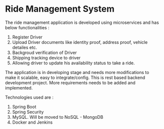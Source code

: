 # Ride Management System
The ride management application is developed using microservices and has below functionalities : 

  1. Register Driver
  2. Upload Driver documents like identity proof, address proof, vehicle detailes etc.
  3. Backgroud verification of Driver
  4. Shipping tracking device to driver
  5. Allowing driver to update his availability status to take a ride.

The application is in developing stage and needs more modifications to make it scalable, easy to integrate/config.
This is rest based backend development project.
More requirements needs to be added and implemented. 

Technologies used are : 
  1. Spring Boot
  2. Spring Security
  3. MySQL. Will be moved to NoSQL - MongoDB
  4. Docker and Jenkins
